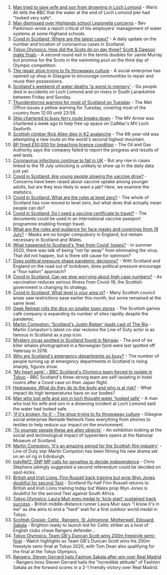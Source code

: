 1. [Man tried to save wife and son from drowning in Loch Lomond](https://www.bbc.co.uk/news/uk-scotland-glasgow-west-57972950) - Waris Ali tells the BBC that the water at the end of Loch Lomond pier had "looked very safe".
2. [Man dismissed over Highlands school Legionella concerns](https://www.bbc.co.uk/news/uk-scotland-highlands-islands-57970505) - Bev Parkinson wrote a report critical of his employers' management of water systems at some Highland schools.
3. [Covid in Scotland: Where are the latest cases?](https://www.bbc.co.uk/news/uk-scotland-53511877) - A daily update on the number and location of coronavirus cases in Scotland.
4. [Tokyo Olympics: How did the Scots do on day three? Scott & Dawson make finals](https://www.bbc.co.uk/sport/olympics/57968149) - A second round exit in the tennis doubles for Jamie Murray but promise for the Scots in the swimming pool on the third day of Olympic competition.
5. [The repair shop trying to fix throwaway culture](https://www.bbc.co.uk/news/uk-scotland-scotland-business-57785498) - A social enterprise has opened up shop in Glasgow to encourage communities to repair and reuse their possessions.
6. [Scotland's weekend of water deaths 'is worst in memory'](https://www.bbc.co.uk/news/uk-scotland-57968392) - Six people died in accidents on Loch Lomond and on rivers in South Lanarkshire between Friday and Sunday.
7. [Thunderstorms warning for most of Scotland on Tuesday](https://www.bbc.co.uk/news/uk-scotland-57970845) - The Met Office issues a yellow warning for Tuesday, covering most of the country from 12:00 until 23:59.
8. [Ship chartered to busy ferry route breaks down](https://www.bbc.co.uk/news/uk-scotland-highlands-islands-57970504) - The MV Arrow was chartered a week ago to help free up space on CalMac's MV Loch Seaforth.
9. [Scottish climber Rick Allen dies in K2 avalanche](https://www.bbc.co.uk/news/uk-scotland-57964217) - The 68-year-old was attempting a new route on the world's second highest mountain.
10. [BP fined £50,000 for breaching licence condition](https://www.bbc.co.uk/news/uk-scotland-north-east-orkney-shetland-57972062) - The Oil and Gas Authority says the company failed to report the progress and results of well tests.
11. [Coronavirus infections continue to fall in UK](https://www.bbc.co.uk/news/health-57962995) - But any rise in cases linked to the 19 July unlocking is unlikely to show up in the daily data just yet.
12. [Covid in Scotland: Are young people slowing the vaccine drive?](https://www.bbc.co.uk/news/uk-scotland-57915106) - Concerns have been raised about vaccine uptake among younger adults, but are they less likely to want a jab? Here, we examine the statistics.
13. [Covid in Scotland: What are the rules at level zero?](https://www.bbc.co.uk/news/uk-scotland-53166816) - The whole of Scotland has now moved to level zero, but what does that actually mean people can do?
14. [Covid in Scotland: Do I need a vaccine certificate to travel?](https://www.bbc.co.uk/news/uk-scotland-57519070) - The documents could be used in an international vaccine passport programme enabling foreign travel.
15. [What are the rules and guidance for face masks and coverings from 19 July?](https://www.bbc.co.uk/news/health-51205344) - Masks are no longer compulsory in England, but remain necessary in Scotland and Wales.
16. [What happened to Scotland's 'free from Covid' hopes?](https://www.bbc.co.uk/news/uk-scotland-57742212) - In summer 2020, there was talk of being "not far away" from eliminating the virus. That did not happen, but is there still cause for optimism?
17. [Does political pressure shape pandemic decisions?](https://www.bbc.co.uk/news/uk-scotland-scotland-politics-57737414) - With Scotland and England on the road out of lockdown, does political pressure encourage a "four nation" approach?
18. [Covid in Scotland: Can we stop worrying about high case numbers?](https://www.bbc.co.uk/news/uk-scotland-57581952) - As vaccination reduces serious illness from Covid-19, the Scottish government is changing its strategy.
19. [Covid in Scotland: What level is your area in?](https://www.bbc.co.uk/news/uk-scotland-57076243) - Many Scottish council areas saw restrictions ease earlier this month, but some remained at the same level.
20. [Geek Retreat rolls the dice on smaller town stores](https://www.bbc.co.uk/news/uk-scotland-south-scotland-57930005) - The Scottish games café company is expanding its number of sites rapidly despite the pandemic.
21. [Martin Compston: 'Scotland's Justin Bieber' leads cast of The Rig](https://www.bbc.co.uk/news/uk-scotland-57942719) - Martin Compston's latest co-star reckons the Line of Duty actor is as famous in Scotland as a pop icon.
22. [Mystery orcas spotted in Scotland found in Norway](https://www.bbc.co.uk/news/uk-scotland-57934989) - The pod of six killer whales photographed in a Norwegian fjord were last spotted off Vatersay in 2018.
23. [Why are Scotland's emergency departments so busy?](https://www.bbc.co.uk/news/uk-scotland-57903066) - The number of people turning up at emergency departments in Scotland is rising sharply, figures show.
24. ['My heart sank' - BBC Scotland's Olympics team forced to isolate in Tokyo](https://www.bbc.co.uk/news/uk-scotland-57903624) - BBC Scotland's three-strong team are self-isolating in hotel rooms after a Covid case on their Japan flight.
25. [Heatwaves: What do they do to the body and who is at risk?](https://www.bbc.co.uk/news/health-49112807) - What impact do high temperatures have on our bodies?
26. [Man who lost wife and son in loch thought water 'looked safe'](https://www.bbc.co.uk/news/uk-scotland-glasgow-west-57968728) - A man who lost his wife and son in a drowning incident at Loch Lomond said the water had looked safe.
27. ['If it's broken, fix it' - The shop trying to fix throwaway culture](https://www.bbc.co.uk/news/uk-scotland-57945907) - Glasgow social enterprise Remade Network fixes everything from phones to textiles to help reduce our impact on the environment.
28. ['To younger people these are alien objects'](https://www.bbc.co.uk/news/uk-scotland-57955578) - An exhibition looking at the social and technological impact of typewriters opens at the National Museum of Scotland.
29. [Martin Compston: 'It's an amazing period for the Scottish film industry'](https://www.bbc.co.uk/news/uk-scotland-57949777) - Line of Duty star Martin Compston has been filming his new drama set on an oil rig in Edinburgh.
30. [IndyRef2: SNP MP calls for penalties to decide independence](https://www.bbc.co.uk/news/uk-politics-57930801) - Chris Stephens jokingly suggested a second referendum could be decided on spot-kicks.
31. [British and Irish Lions: Finn Russell back training but prop Wyn Jones doubtful for second Test](https://www.bbc.co.uk/sport/rugby-union/57970496) - Scotland fly-half Finn Russell returns to British and Irish Lions training today but Wales prop Wyn Jones is doubtful for the second Test against South Africa.
32. [Tokyo Olympics: Laura Muir eyes medal to 'kick-start' sustained track success](https://www.bbc.co.uk/sport/olympics/57932787) - British middle-distance runner Laura Muir says "I know it's in me" as she aims to end a "hard" wait for a first outdoor world medal in Tokyo.
33. [Scottish Gossip: Celtic, Rangers, St Johnstone, Motherwell, Edouard, Sakala](https://www.bbc.co.uk/sport/football/57963938) - Brighton ready to launch bid for Celtic striker as a host of English clubs chase Rangers defender...
34. [Tokyo Olympics: Team GB's Duncan Scott wins 200m freestyle semi-final](https://www.bbc.co.uk/sport/av/olympics/57966044) - Watch highlights as Team GB's Duncan Scott wins his 200m freestyle semi-final at Tokyo 2020, with Tom Dean also qualifying for the final at the Tokyo Olympics.
35. [Rangers: Steven Gerrard hails Fashion Sakala after win over Real Madrid](https://www.bbc.co.uk/sport/football/57968157) - Rangers boss Steven Gerrard hails the "incredible attitude" of Fashion Sakala as the forward scores in a 2-1 friendly victory over Real Madrid.
